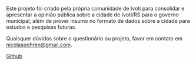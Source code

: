 Este projeto foi criado pela própria comunidade de Ivoti para consolidar e apresentar a opinião pública sobre a cidade de Ivoti/RS para o governo municipal, além de prover insumo no formato de dados sobre a cidade para estudos e pesquisas futuras.

Quaisquer dúvidas sobre o questionário ou projeto, favor em contato em nicolaspohren@gmail.com.

[Github](https://github.com/Jouwee/ivotisense)
